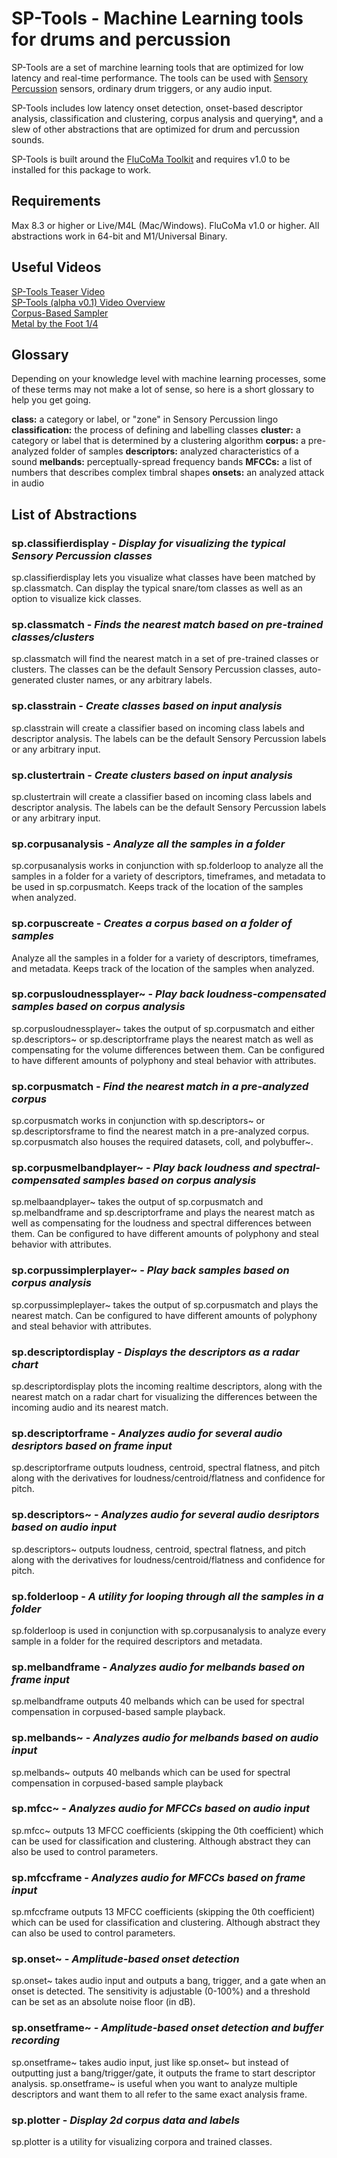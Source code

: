 # SP-Tools - Machine Learning tools for drums and percussion
SP-Tools are a set of marchine learning tools that are optimized for low latency and real-time performance. The tools can be used with [Sensory Percussion](http://sunhou.se) sensors, ordinary drum triggers, or any audio input.

SP-Tools includes low latency onset detection, onset-based descriptor analysis,  classification and clustering, corpus analysis and querying*, and a slew of other abstractions that are optimized for drum and percussion sounds.

SP-Tools is built around the [FluCoMa Toolkit](http://flucoma.org) and requires v1.0 to be installed for this package to work.

## Requirements
Max 8.3 or higher or Live/M4L (Mac/Windows).
FluCoMa v1.0 or higher.
All abstractions work in 64-bit and M1/Universal Binary.

## Useful Videos
[SP-Tools Teaser Video](https://www.youtube.com/watch?v=CXLFH496TBI)<br>
[SP-Tools (alpha v0.1) Video Overview](https://www.youtube.com/watch?v=xxiWaFLn0M8)<br>
[Corpus-Based Sampler](https://www.youtube.com/watch?v=WMGHqyyn1TE)<br>
[Metal by the Foot 1/4](https://www.youtube.com/watch?v=ZMke-GUlWYU)<br>

## Glossary
Depending on your knowledge level with machine learning processes, some of these terms may not make a lot of sense, so here is a short glossary to help you get going.

**class:** a category or label, or "zone" in Sensory Percussion lingo
**classification:** the process of defining and labelling classes
**cluster:** a category or label that is determined by a clustering algorithm
**corpus:** a pre-analyzed folder of samples
**descriptors:** analyzed characteristics of a sound
**melbands:** perceptually-spread frequency bands
**MFCCs:** a list of numbers that describes complex timbral shapes
**onsets:** an analyzed attack in audio

## List of Abstractions

### **sp.classifierdisplay** - *Display for visualizing the typical Sensory Percussion classes*
sp.classifierdisplay lets you visualize what classes have been matched by sp.classmatch. Can display the typical snare/tom classes as well as an option to visualize kick classes.

### **sp.classmatch** - *Finds the nearest match based on pre-trained classes/clusters*
sp.classmatch will find the nearest match in a set of pre-trained classes or clusters. The classes can be the default Sensory Percussion classes, auto-generated cluster names, or any arbitrary labels.

### **sp.classtrain** - *Create classes based on input analysis*
sp.classtrain will create a classifier based on incoming class labels and descriptor analysis. The labels can be the default Sensory Percussion labels or any arbitrary input.

### **sp.clustertrain** - *Create clusters based on input analysis*
sp.clustertrain will create a classifier based on incoming class labels and descriptor analysis. The labels can be the default Sensory Percussion labels or any arbitrary input.

### **sp.corpusanalysis** - *Analyze all the samples in a folder*
sp.corpusanalysis works in conjunction with sp.folderloop to analyze all the samples in a folder for a variety of descriptors, timeframes, and metadata to be used in sp.corpusmatch. Keeps track of the location of the samples when analyzed.

### **sp.corpuscreate** - *Creates a corpus based on a folder of samples*
Analyze all the samples in a folder for a variety of descriptors, timeframes, and metadata. Keeps track of the location of the samples when analyzed.

### **sp.corpusloudnessplayer~** - *Play back loudness-compensated samples based on corpus analysis*
sp.corpusloudnessplayer~ takes the output of sp.corpusmatch and either sp.descriptors~ or sp.descriptorframe plays the nearest match as well as compensating for the volume differences between them. Can be configured to have different amounts of polyphony and steal behavior with attributes.

### **sp.corpusmatch** - *Find the nearest match in a pre-analyzed corpus*
sp.corpusmatch works in conjunction with sp.descriptors~ or sp.descriptorsframe to find the nearest match in a pre-analyzed corpus. sp.corpusmatch also houses the required datasets, coll, and polybuffer~.

### **sp.corpusmelbandplayer~** - *Play back loudness and spectral-compensated samples based on corpus analysis*
sp.melbaandplayer~ takes the output of sp.corpusmatch and sp.melbandframe and sp.descriptorframe and plays the nearest match as well as compensating for the loudness and spectral differences between them. Can be configured to have different amounts of polyphony and steal behavior with attributes.

### **sp.corpussimplerplayer~** - *Play back samples based on corpus analysis*
sp.corpussimpleplayer~ takes the output of sp.corpusmatch and plays the nearest match. Can be configured to have different amounts of polyphony and steal behavior with attributes.

### **sp.descriptordisplay** - *Displays the descriptors as a radar chart*
sp.descriptordisplay plots the incoming realtime descriptors, along with the nearest match on a radar chart for visualizing the differences between the incoming audio and its nearest match.

### **sp.descriptorframe** - *Analyzes audio for several audio desriptors based on frame input*
sp.descriptorframe outputs loudness, centroid, spectral flatness, and pitch along with the derivatives for loudness/centroid/flatness and confidence for pitch.

### **sp.descriptors~** - *Analyzes audio for several audio desriptors based on audio input*
sp.descriptors~ outputs loudness, centroid, spectral flatness, and pitch along with the derivatives for loudness/centroid/flatness and confidence for pitch.

### **sp.folderloop** - *A utility for looping through all the samples in a folder*
sp.folderloop is used in conjunction with sp.corpusanalysis to analyze every sample in a folder for the required descriptors and metadata.

### **sp.melbandframe** - *Analyzes audio for melbands based on frame input*
sp.melbandframe outputs 40 melbands which can be used for spectral compensation in corpused-based sample playback.

### **sp.melbands~** - *Analyzes audio for melbands based on audio input*
sp.melbands~ outputs 40 melbands which can be used for spectral compensation in corpused-based sample playback

### **sp.mfcc~** - *Analyzes audio for MFCCs based on audio input*
sp.mfcc~ outputs 13 MFCC coefficients (skipping the 0th coefficient) which can be used for classification and clustering. Although abstract they can also be used to control parameters.

### **sp.mfccframe** - *Analyzes audio for MFCCs based on frame input*
sp.mfccframe outputs 13 MFCC coefficients (skipping the 0th coefficient) which can be used for classification and clustering. Although abstract they can also be used to control parameters.

### **sp.onset~** - *Amplitude-based onset detection*
sp.onset~ takes audio input and outputs a bang, trigger, and a gate when an onset is detected. The sensitivity is adjustable (0-100%) and a threshold can be set as an absolute noise floor (in dB).

### **sp.onsetframe~** - *Amplitude-based onset detection and buffer recording*
sp.onsetframe~ takes audio input, just like sp.onset~ but instead of outputting just a bang/trigger/gate, it outputs the frame to start descriptor analysis. sp.onsetframe~ is useful when you want to analyze multiple descriptors and want them to all refer to the same exact analysis frame.

### **sp.plotter** - *Display 2d corpus data and labels*
sp.plotter is a utility for visualizing corpora and trained classes.
